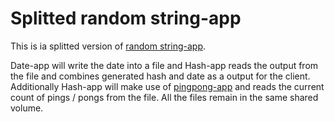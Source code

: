 # Splitted random string-app

This is ia splitted version of [random string-app](/apps/random-string-app).

Date-app will write the date into a file and Hash-app reads the output from the file and combines generated hash and date as a output for the client. Additionally Hash-app will make use of [pingpong-app](/apps/pingpong-app) and reads the current count of pings / pongs from the file. All the files remain in the same shared volume.
